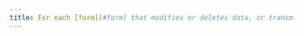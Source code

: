 ```yaml
---
title: For each [form](#form) that modifies or deletes data, or transmits answers to a test or examination, or whose validation has financial or legal consequences, can the data entered be modified, updated or recovered by the user?
---
```

